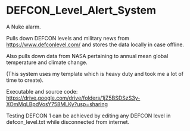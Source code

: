 # DEFCON_Level_Alert_System

A Nuke alarm.

Pulls down DEFCON levels and military news from https://www.defconlevel.com/ and stores the data locally in case offline.

Also pulls down data from NASA pertaining to annual mean global temperature and climate change.

(This system uses my template which is heavy duty and took me a lot of time to create).

Executable and source code:
https://drive.google.com/drive/folders/1jZ5BSDSzS3y-XOmMqLBpdVosY758MLKy?usp=sharing


Testing DEFCON 1 can be achieved by editing any DEFCON level in defcon_level.txt while disconnected
from internet.
